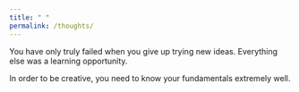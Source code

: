 ```yaml
---
title: " "
permalink: /thoughts/
---
```


You have only truly failed when you give up trying new ideas. Everything else was a learning opportunity. 

In order to be creative, you need to know your fundamentals extremely well. 

